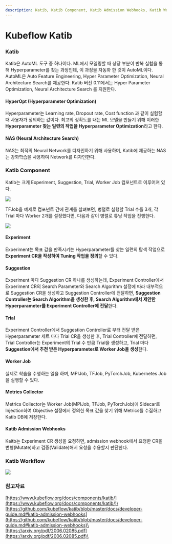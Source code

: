 ```yaml
---
description: Katib, Katib Component, Katib Admission Webhooks, Katib Workflow
---
```


# Kubeflow Katib

### Katib

Katib은 AutoML 도구 중 하나이다. ML에서 모델링할 때 상당 부분이 반복 실험을 통해 Hyperparameter를 찾는 과정인데, 이 과정을 자동화 한 것이 AutoML이다.\
AutoML은 Auto Feature Engineering, Hyper Parameter Optimization, Neural Architecture Search를 제공한다. Katib 버전 0.11에서는 Hyper Parameter Optimization, Neural Architecture Search 를 지원한다.

#### HyperOpt (Hyperparameter Optimization)

Hyperparameter는 Learning rate, Dropout rate, Cost function 과 같이 실험할 때 사용자가 정의하는 값이다. 최고의 정확도를 내는 ML 모델을 만들기 위해 이러한 **Hyperparameter 찾는 일련의 작업을 Hyperparameter Optimization**라고 한다.

#### NAS (Neural Architecture Search)

NAS는 최적의 Neural Network를 디자인하기 위해 사용하며, Katib에 제공하는 NAS는 강화학습을 사용하여 Network를 디자인한다.

### Katib Component

Katib는 크게 Experiment, Suggestion, Trial, Worker Job 컴포넌트로 이루어져 있다.

![](https://cdn-images-1.medium.com/max/1200/1\*\_hJ0F4v4WXchERjJuC3LMQ.png)

TFJob을 예제로 컴포넌트 간에 관계를 살펴보면, 병렬로 실행할 Trial 수를 3개, 각 Trial 마다 Worker 2개를 설정했다면, 다음과 같이 병렬로 튜닝 작업을 진행한다.

![](https://cdn-images-1.medium.com/max/1200/1\*osjz6F7kbbTnQ5RzmqLdgw.png)

#### Experiment

Experiment는 목표 값을 만족시키는 Hyperparameter를 찾는 일련의 탐색 작업으로 **Experiment CR을 작성하여 Tuning 작업을 정의**할 수 있다.

#### Suggestion

Experiment 마다 Suggestion CR 하나를 생성하는데, Experiment Controller에서 Experiment CR의 Search Parameter와 Search Algorithm 설정에 따라 내부적으로 Suggestion CR을 생성하고 Suggestion Controller에 전달하면, **Suggestion Controller는 Search Algorithm을 생성한 후, Search Algorithm에서 제안한 Hyperparameter를 Experiment Controller에 전달**한다.

#### Trial

Experiment Controller에서 Suggestion Controller로 부터 전달 받은 Hyperparameter 세트 마다 Trial CR을 생성한 후, Trial Controller에 전달하면, Trial Controller는 Experiment의 Trial 수 만큼 Trial을 생성하고, Trial 마다 **Suggestion에서 추천 받은 Hyperparameter로 Worker Job을 생성**한다.

#### Worker Job

실제로 학습을 수행하는 일을 하며, MPIJob, TFJob, PyTorchJob, Kubernetes Job 을 실행할 수 있다.

#### Metrics Collector

Metrics Collector는 Worker Job(MPIJob, TFJob, PyTorchJob)에 Sidecar로 Injection하여 Objective 설정에서 정의한 목표 값을 찾기 위해 Metrics를 수집하고 Katib DB에 저장한다.

#### Katib Admission Webhooks

Kaitb는 Experiment CR 생성을 요청하면, admission webhook에서 요청한 CR을 변형(Mutate)하고 검증(Validate)해서 요청을 수용할지 판단한다.

### Katib Workflow

![](https://cdn-images-1.medium.com/max/1200/1\*NXasGja1sgntCQK8ZYWQNg.png)

### 참고자료

[https://www.kubeflow.org/docs/components/katib/](https://www.kubeflow.org/docs/components/katib/)\
[https://github.com/kubeflow/katib/blob/master/docs/developer-guide.md#katib-admission-webhooks](https://github.com/kubeflow/katib/blob/master/docs/developer-guide.md#katib-admission-webhooks)\
[https://arxiv.org/pdf/2006.02085.pdf](https://arxiv.org/pdf/2006.02085.pdf)\
